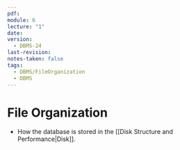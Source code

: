 ```yaml
---
pdf: 
module: 6
lecture: "1"
date: 
version:
  - DBMS-24
last-revision: 
notes-taken: false
tags:
  - DBMS/FileOrganization
  - DBMS
---
```

# File Organization
- How the database is stored in the [[Disk Structure and Performance|Disk]].